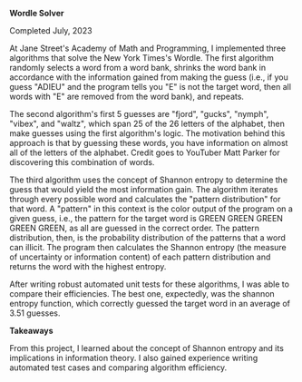 **Wordle Solver**

Completed July, 2023

At Jane Street's Academy of Math and Programming, I implemented three algorithms that solve the New York Times's Wordle. The first algorithm randomly selects a word from a word bank, shrinks the word bank in 
accordance with the information gained from making the guess (i.e., if you guess "ADIEU" and the program tells you "E" is not the target word, then all words with "E" are removed from the word bank), and repeats. 

The second algorithm's first 5 guesses are "fjord", "gucks", "nymph", "vibex", and "waltz", which span 25 of the 26 letters of the alphabet, then make guesses using the first algorithm's logic. The motivation 
behind this approach is that by guessing these words, you have information on almost all of the letters of the alphabet. Credit goes to YouTuber Matt Parker for discovering this combination of words. 

The third algorithm uses the concept of Shannon entropy to determine the guess that would yield the most information gain. The algorithm iterates through every possible word and calculates the "pattern distribution"
for that word. A "pattern" in this context is the color output of the program on a given guess, i.e., the pattern for the target word is GREEN GREEN GREEN GREEN GREEN, as all are guessed in the correct order. 
The pattern distribution, then, is the probability distribution of the patterns that a word can illicit. The program then calculates the Shannon entropy (the measure of uncertainty or information content) of each 
pattern distribution and returns the word with the highest entropy.

After writing robust automated unit tests for these algorithms, I was able to compare their efficiencies. The best one, expectedly, was the shannon entropy function, which correctly guessed the target word 
in an average of 3.51 guesses.

**Takeaways**

From this project, I learned about the concept of Shannon entropy and its implications in information theory. I also gained experience writing automated test cases and comparing algorithm efficiency.
